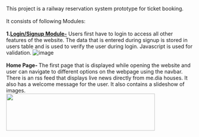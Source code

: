 This project is a railway reservation system prototype for ticket booking.<br><br>
It consists of following Modules:<br><br>
<b>1.<u>Login/Signup Module-</b></u> Users first have to login to access all other 
features of the website. The data that is entered during signup is 
stored in users table and is used to verify the user during login. 
Javascript is used for validation.
![image](https://user-images.githubusercontent.com/64093818/147101946-16345204-1c02-4f83-8161-bf83feb502de.png)
<br><br>
<b>Home Page- </b>The first page that is displayed while opening the website and user can navigate to different options on the webpage using the navbar. There is an rss feed that displays live news directly from me.dia houses. It also has a welcome message for the user. It also contains a slideshow of images.<br>
<img src="https://user-images.githubusercontent.com/64093818/147102126-eb909fa1-42fc-4fa5-95df-03cf8d08a146.png" width="400" height="100">

